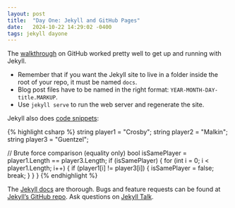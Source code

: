 ```yaml
---
layout: post
title:  "Day One: Jekyll and GitHub Pages"
date:   2024-10-22 14:29:02 -0400
tags: jekyll dayone
---
```


The [walkthrough][walkthrough] on GitHub worked pretty well to get up and running with Jekyll.
* Remember that if you want the Jekyll site to live in a folder inside the root of your repo, it must be named `docs`.
* Blog post files have to be named in the right format: `YEAR-MONTH-DAY-title.MARKUP`.
* Use `jekyll serve` to run the web server and regenerate the site.

Jekyll also does [code snippets][code-snippets]:

{% highlight csharp %}
string player1 = "Crosby";
string player2 = "Malkin";
string player3 = "Guentzel";

// Brute force comparison (equality only)
bool isSamePlayer = player1.Length == player3.Length;
if (isSamePlayer)
{
    for (int i = 0; i < player1.Length; i++)
    {
        if (player1[i] != player3[i])
        {
            isSamePlayer = false;
            break;
        }
    }
}
{% endhighlight %}

The [Jekyll docs][jekyll-docs] are thorough. Bugs and feature requests can be found at [Jekyll’s GitHub repo][jekyll-gh]. Ask questions on [Jekyll Talk][jekyll-talk].

[code-snippets]: https://jekyllrb.com/docs/liquid/tags/#code-snippet-highlighting
[walkthrough]: https://docs.github.com/en/pages/setting-up-a-github-pages-site-with-jekyll/about-github-pages-and-jekyll
[jekyll-docs]: https://jekyllrb.com/docs/home
[jekyll-gh]:   https://github.com/jekyll/jekyll
[jekyll-talk]: https://talk.jekyllrb.com/

